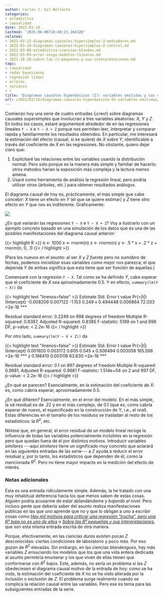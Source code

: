 ```yaml
---
author: Carlos J. Gil Bellosta
categories:
- estadística
- causalidad
date: 2022-03-10
lastmod: '2025-04-06T18:48:23.164320'
related:
- 2022-03-22-diagramas-causales-hipersimples-3-mediadores.md
- 2022-03-18-diagramas-causales-hipersimples-2-control.md
- 2022-03-08-estadistica-ciencias-blandas.md
- 2022-03-03-error-sesgo-modelos-lineales.md
- 2021-10-26-sobre-las-r2-pequenas-y-sus-interpretaciones.md
tags:
- causalidad
- redes bayesianas
- regresión lineal
- errores
- varianza
- r
title: 'Diagramas causales hiperbásicos (I): variables omitidas y sus consecuencias'
url: /2022/03/10/diagramas-causales-hiperbasicos-01-variables-omitidas/
---
```


Comienzo hoy una serie de cuatro entradas (¡creo!) sobre diagramas causales supersimples que involucran a tres variables aleatorias: $X$, $Y$ y $Z$. En todos los casos, estaré argumentaré alrededor de en las regresiones lineales `Y ~ X` e `Y ~ X + Z` porque nos permiten leer, interpretar y comparar rápida y familiarmente los resultados obtenidos. En particular, me interesará la estimación del efecto (causal, si se quiere) de $X$ sobre $Y$, identificable a través del coeficiente de $X$ en las regresiones.
No obstante, quiero dejar claro que:

1. Explicitaré las relaciones entre las variables usando la distribución normal. Pero solo porque es la manera más simple y familiar de hacerlo: otros métodos harían la exposición más compleja y la lectura menos amena.
2. Usaré como herramienta de análisis la regresión lineal, pero podría utilizar otras (árboles, etc.) para obtener resultados análogos.

El diagrama causal de hoy es, prácticamente, el más simple que cabe concebir: $X$ tiene un efecto en $Y$ (el que se quiere estimar) y $Z$ tiene otro efecto en $Y$ que nos es indiferente. Gráficamente:

![](/wp-uploads/2022/03/red_causal_hiperbasica_00.png#center)

¿En qué variarán las regresiones `Y ~ X` e `Y ~ X + Z`? Voy a ilustrarlo con un ejemplo concreto basado en una simulación de los datos que es una de las posibles manifestaciones del diagrama causal anterior:

{{< highlight R >}}
n <- 1000
x <- rnorm(n)
z <- rnorm(n)
y <- .5 * x + .2 * z + rnorm(n, 0, .1)
{{< / highlight >}}

(Para los nuevos en el asunto: al ser $X$ y $Z$ _fuente_ pero no _sumidero_ de fechas, podemos _inicializar_ esas variables como mejor nos parezca; el que dependa $Y$ de ambas significa que esta tiene que ser función de aquellas.)

Comenzaré con la regresión `Y ~ X`. Tal como se ha definido $Y$, cabe esperar que el coeficiente de $X$ sea aproximadamente $0.5$. Y en efecto, `summary(lm(Y ~ X))` da

{{< highlight text "linenos=false" >}}
             Estimate Std. Error t value Pr(>|t|)
(Intercept) -0.008209   0.007122  -1.153    0.249
x            0.494448   0.006864  72.033   <2e-16 ***

Residual standard error: 0.2249 on 998 degrees of freedom
Multiple R-squared:  0.8387,	Adjusted R-squared:  0.8385
F-statistic:  5189 on 1 and 998 DF,  p-value: < 2.2e-16
{{< / highlight >}}

Por otro lado, `summary(lm(Y ~ X + Z))` da

{{< highlight text "linenos=false" >}}
            Estimate Std. Error t value Pr(>|t|)
(Intercept) 0.001920   0.003172   0.605    0.545
x           0.506494   0.003059 165.598   <2e-16 ***
z           0.198410   0.003118  63.630   <2e-16 ***

Residual standard error: 0.1 on 997 degrees of freedom
Multiple R-squared:  0.9681,	Adjusted R-squared:  0.9681
F-statistic: 1.514e+04 on 2 and 997 DF,  p-value: < 2.2e-16
{{< / highlight >}}

¿En qué se parecen? Esencialmente, en la estimación del coeficiente de $X$: es, como cabría esperar, aproximadamente $0.5$.

¿En qué difieren? Esencialmente, en el error del modelo. En el más simple, la sd residual es de .22 y en el más complejo, de 0.1 (que es, como cabría esperar de nuevo, el especificado en la construcción de $Y$, i.e., el _real_). Estas diferencias en el tamaño de los residuos se trasladan al resto de los estadísticos: la $R^2$, etc.

Nótese que, en general, el error residual de un modelo lineal recoge la influencia de todas las variables potencialmente incluibles en la regresión pero que quedan fuera de él por distintos motivos. Introducir variables _similares_ ---aquí _similares_ tiene un significado muy concreto que aclarará en las siguientes entradas de las serie--- a $Z$ ayuda a reducir el error residual y, por lo tanto, los estadísticos que dependen de él, como la mencionada $R^2$. Pero no tiene mayor impacto en la medición del efecto de interés.

### Notas adicionales

Esta es una entrada ridículamente simple. Además, la he tratado con una muy inhabitual deferencia hacia los que menos saben de estas cosas. Alguien podría acusarme de estar ablandándome y _bajando el nivel_. Pero incluso gente que debería saber del asunto realiza manifestaciones públicas en las que uno aprende que no y que lo obligan a uno a escribir cosas como
[_Hay mil motivos para criticar una regresión "trucha", pero una R² baja no es uno de ellos_](/2021/02/16/hay-mil-motivos-para-criticar-una-regresion-trucha-pero-una-r2-baja-no-es-uno-de-ellos/)
o
[_Sobre las R² pequeñas y sus interpretaciones_](/2021/10/26/sobre-las-r2-pequenas-y-sus-interpretaciones/),
que son esta misma entrada escrita de otra manera.

Porque, efectivamente, en las ciencias _duras_ existen pocas $Z$ desconocidas: ciertas condiciones de laboratorio y poco más. Por eso _gozan_ de $R^2$ elevadas. Sin embargo, en las ciencias _blandengues_, hay más variables $Z$ ensuciando los modelos que los que una vida entera dedicada al asunto permitiría enumerar y los que viven de ellas tienen que conformarse con $R^2$ bajos. Este, además, no sería un problema si las $Z$ obedeciesen el diagrama causal motivo de la entrada de hoy: como se ha visto, la estimación del coeficiente de $X$ no se ha visto alterada por la inclusión o exclusión de $Z$. El problema surge realmente cuando se complica la relación causal entre las variables. Pero ese es tema para las subsiguientes entradas de la serie.